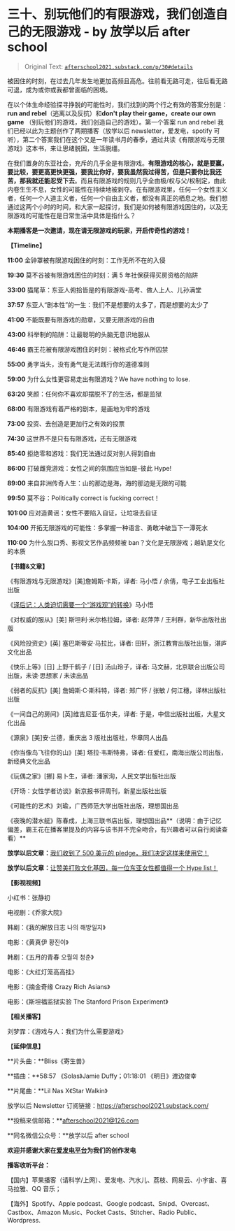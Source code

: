 # 三十、别玩他们的有限游戏，我们创造自己的无限游戏 - by 放学以后 after school

> Original Text: [`afterschool2021.substack.com/p/30#details`](https://afterschool2021.substack.com/p/30#details)

被困住的时刻，在过去几年发生地更加高频且高危。往前看无路可走，往后看无路可退，成为或你或我都曾面临的困境。

在以个体生命经验探寻挣脱的可能性时，我们找到的两个行之有效的答案分别是：**run and rebel**（逃离以及反抗）和**don't play their game，create our own game** （别玩他们的游戏，我们创造自己的游戏）。第一个答案 run and rebel 我们已经以此为主题创作了两期播客（放学以后 newsletter，爱发电，spotify 可听），第二个答案我们在这个又是一年读书月的春季，通过共读《有限游戏与无限游戏》这本书，来让思绪脱困，生活脱缰。

在我们置身的东亚社会，充斥的几乎全是有限游戏。**有限游戏的核心，就是要赢，要比较，要更高更快更强，要我比你好，要我虽然我过得苦，但是只要你比我还苦，那我就还能忍受下去**。而且有限游戏的规则几乎全由极/权与父/权制定，由此内卷生生不息，女性的可能性在持续地被剥夺。在有限游戏里，任何一个女性主义者，任何一个人道主义者，任何一个自由主义者，都没有真正的栖息之地。我们想通过这两个小时的时间，和大家一起探讨，我们是如何被有限游戏困住的，以及无限游戏的可能性在是日常生活中具体是指什么？

**本期播客是一次邀请，现在请无限游戏的玩家，开启传奇性的游戏！**

**【Timeline】**

**11:00** 金钟罩被有限游戏困住的时刻：工作无所不在的入侵

**19:30** 莫不谷被有限游戏困住的时刻：满 5 年社保获得买房资格的陷阱

**33:00** 猫尾草：东亚人俯拾皆是的有限游戏-高考、做人上人、儿孙满堂

**37:57** 东亚人“剧本性”的一生：我们不是想要的太多了，而是想要的太少了

**41:00** 不能既要有限游戏的勋章，又要无限游戏的自由

**43:00** 科举制的陷阱：让最聪明的头脑无意识地服从

**46:46** 霸王花被有限游戏困住的时刻：被格式化写作所囚禁

**55:00** 勇字当头，没有勇气是无法践行你的道德准则

**59:00** 为什么女性更容易走出有限游戏？We have nothing to lose.

**63:20** 笑颜：任何你不喜欢却摆脱不了的生活，都是监狱

**68:00** 有限游戏有着严格的剧本，是画地为牢的游戏

**73:00** 投资、去创造是更加行之有效的投票

**74:30** 这世界不是只有有限游戏，还有无限游戏

**85:40** 拒绝零和游戏：我们无法通过反对别人得到自由

**86:00** 打破雌竞游戏：女性之间的氛围应当如是-彼此 Hype!

**89:00** 来自非洲传奇人生：山的那边是海，海的那边是无限的可能

**99:50** 莫不谷：Politically correct is fucking correct！

**101:00** 应对造黄谣：女性不要陷入自证，让垃圾去自证

**104:00** 开拓无限游戏的可能性：多掌握一种语言、勇敢冲破当下一潭死水

**110:00** 为什么脱口秀、影视文艺作品频频被 ban？文化是无限游戏；越轨是文化的本质

**【书籍&文章】**

《有限游戏与无限游戏》[美]詹姆斯·卡斯，译者: 马小悟 / 余倩，电子工业出版社出版

《[译后记：人类迫切需要一个“游戏观”的转换](https://book.douban.com/review/6330069/)》马小悟

《对权威的服从》[美] 斯坦利·米尔格拉姆，译者: 赵萍萍 / 王利群，新华出版社出版

《风险投资史》[英] 塞巴斯蒂安·马拉比，译者: 田轩，浙江教育出版社出版，湛庐文化出品

《快乐上等》[日] 上野千鹤子 / [日] 汤山玲子，译者: 马文赫，北京联合出版公司出版，未读·思想家 / 未读出品

《弱者的反抗》[美] 詹姆斯·C·斯科特，译者: 郑广怀 / 张敏 / 何江穗，译林出版社出版

《一间自己的房间》[英]维吉尼亚·伍尔夫，译者: 于是，中信出版社出版，大星文化出品

《源泉》[美]安·兰德，重庆出 3 版社出版社，华章同人出品

《你当像鸟飞往你的山》[美] 塔拉·韦斯特弗，译者: 任爱红，南海出版公司出版，新经典文化出品

《玩偶之家》[挪] 易卜生，译者: 潘家洵，人民文学出版社出版

《开场：女性学者访谈》新京报书评周刊，新星出版社出版

《可能性的艺术》刘瑜，广西师范大学出版社出版，理想国出品

《夜晚的潜水艇》陈春成，上海三联书店出版，理想国出品**（说明：由于记忆偏差，霸王花在播客里提及的内容与该书并不完全吻合，有兴趣者可以自行阅读查看）**

**放学以后文章：**[我们收到了 500 美元的 pledge，我们决定这样来使用它！](https://mp.weixin.qq.com/s/U1MzqbSZPEthmoJGubcGLw)

**放学以后文章：**[让赞美打败文化基因，每一位东亚女性都值得一个 Hype list！](https://mp.weixin.qq.com/s/Rv86-88Kj-kt9pzMTITetQ)

**【影视视频】**

小红书：张静初

电视剧：《乔家大院》

韩剧：《我的解放日志 나의 해방일지》

电影：《黄真伊 황진이》

韩剧：《五月的青春 오월의 청춘》

电影：《大红灯笼高高挂》

电影：《摘金奇缘 Crazy Rich Asians》

电影：《斯坦福监狱实验 The Stanford Prison Experiment》

**【相关播客】**

刘梦霏：《游戏与人：我们为什么需要游戏》

【**延伸信息】**

**片头曲：**Bliss《寄生兽》

**插曲：**58:57 《Solas》Jamie Duffy；01:18:01 《明日》渡边俊幸

**片尾曲：**Lil Nas X《Star Walkin》

放学以后 Newsletter 订阅链接：https://afterschool2021.substack.com/

**投稿来信邮箱：**afterschool2021@126.com

**同名微信公众号：**放学以后 after school

**欢迎并感谢大家在[爱发电平台](https://afdian.net/@afterschool)为我们的创作发电**

**播客收听平台：**

【国内】苹果播客（请科学/上网）、爱发电、汽水儿、荔枝、网易云、小宇宙、喜马拉雅、QQ 音乐；

【海外】Spotify、Apple podcast、Google podcast、Snipd、Overcast、Castbox、Amazon Music、Pocket Casts、Stitcher、Radio Public、Wordpress.
